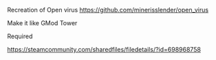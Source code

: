 Recreation of Open virus
https://github.com/minerisslender/open_virus

Make it like GMod Tower

Required 

https://steamcommunity.com/sharedfiles/filedetails/?id=698968758